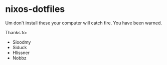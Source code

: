 # nixos-dotfiles


Um don't install these your computer will catch fire. You have been warned.

Thanks to:
- Sioodmy
- Siduck
- Hlissner
- Nobbz
